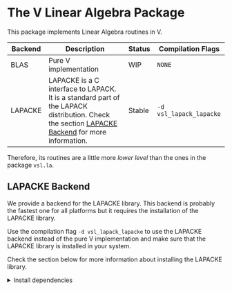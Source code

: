 # The V Linear Algebra Package

This package implements Linear Algebra routines in V.

| Backend | Description                                                                                                                                                       | Status | Compilation Flags       |
| ------- | ----------------------------------------------------------------------------------------------------------------------------------------------------------------- | ------ | ----------------------- |
| BLAS    | Pure V implementation                                                                                                                                             | WIP    | `NONE`                  |
| LAPACKE | LAPACKE is a C interface to LAPACK. It is a standard part of the LAPACK distribution. Check the section [LAPACKE Backend](#lapacke-backend) for more information. | Stable | `-d vsl_lapack_lapacke` |

Therefore, its routines are a little more _lower level_ than the ones in the package `vsl.la`.

## LAPACKE Backend

We provide a backend for the LAPACKE library. This backend is probably the fastest one for all platforms
but it requires the installation of the LAPACKE library.

Use the compilation flag `-d vsl_lapack_lapacke` to use the LAPACKE backend
instead of the pure V implementation
and make sure that the LAPACKE library is installed in your system.

Check the section below for more information about installing the LAPACKE library.

<details>
<summary>Install dependencies</summary>

### Homebrew (macOS)

```sh
brew install lapack
```

### Debian/Ubuntu GNU Linux

```sh
sudo apt-get install -y --no-install-recommends \
    gcc \
    gfortran \
    liblapacke-dev
```

### Arch Linux/Manjaro GNU Linux

The best way of installing LAPACKE is using
[lapack-openblas](https://aur.archlinux.org/packages/lapack-openblas/).

```sh
yay -S lapack-openblas
```

or

```sh
git clone https://aur.archlinux.org/lapack-openblas.git /tmp/lapack-openblas
cd /tmp/lapack-openblas
makepkg -si
```

</details>
